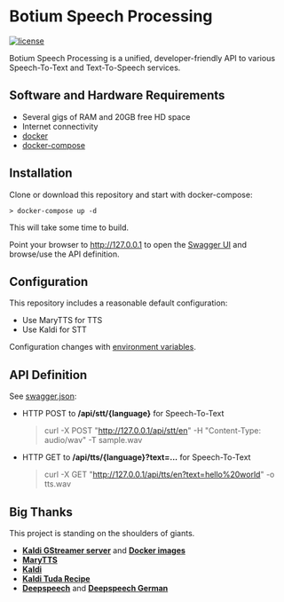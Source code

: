# Botium Speech Processing

[![license](https://img.shields.io/github/license/mashape/apistatus.svg)]()

Botium Speech Processing is a unified, developer-friendly API to various Speech-To-Text and Text-To-Speech services.

## Software and Hardware Requirements

* Several gigs of RAM and 20GB free HD space
* Internet connectivity
* [docker](https://docs.docker.com/)
* [docker-compose](https://docs.docker.com/compose/)

## Installation

Clone or download this repository and start with docker-compose:

    > docker-compose up -d

This will take some time to build.

Point your browser to http://127.0.0.1 to open the [Swagger UI](https://swagger.io/tools/swagger-ui/) and browse/use the API definition.

## Configuration

This repository includes a reasonable default configuration:

* Use MaryTTS for TTS
* Use Kaldi for STT

Configuration changes with [environment variables](./blob/master/frontend/resources/.env).

## API Definition

See [swagger.json](./blob/master/frontend/src/swagger.json):

* HTTP POST to **/api/stt/{language}** for Speech-To-Text

    > curl -X POST "http://127.0.0.1/api/stt/en" -H "Content-Type: audio/wav" -T sample.wav

* HTTP GET to **/api/tts/{language}?text=...** for Speech-To-Text

    > curl -X GET "http://127.0.0.1/api/tts/en?text=hello%20world" -o tts.wav

## Big Thanks

This project is standing on the shoulders of giants.

* **[Kaldi GStreamer server](https://github.com/alumae/kaldi-gstreamer-server)** and **[Docker images](https://github.com/jcsilva/docker-kaldi-gstreamer-server)**
* **[MaryTTS](http://mary.dfki.de/)**
* **[Kaldi](https://kaldi-asr.org/)**
* **[Kaldi Tuda Recipe](https://github.com/uhh-lt/kaldi-tuda-de)**
* **[Deepspeech](https://github.com/mozilla/DeepSpeech)** and **[Deepspeech German](https://github.com/AASHISHAG/deepspeech-german)**


